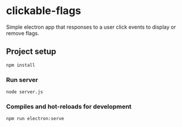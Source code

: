 # clickable-flags

Simple electron app that responses to a user click events to display or remove flags.

## Project setup
```
npm install
```

### Run server
```
node server.js
```

### Compiles and hot-reloads for development
```
npm run electron:serve
```
